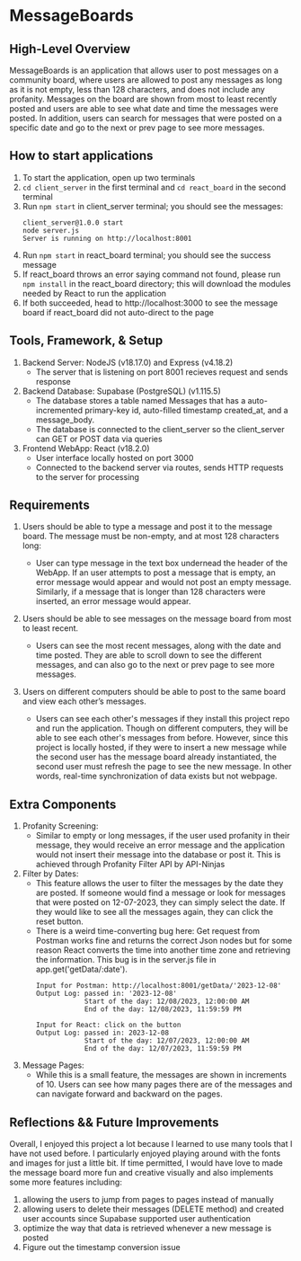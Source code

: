 # MessageBoards

## High-Level Overview
MessageBoards is an application that allows user to post messages on a community board, where users are allowed to post any messages as long as it is not empty, less than 128 characters, and does not include any profanity. Messages on the board are shown from most to least recently posted and users are able to see what date and time the messages were posted. In addition, users can search for messages that were posted on a specific date and go to the next or prev page to see more messages. 

## How to start applications
1. To start the application, open up two terminals
2. ```cd client_server``` in the first terminal and ```cd react_board``` in the second terminal
2. Run ```npm start``` in client_server terminal; you should see the messages: 
    ```
    client_server@1.0.0 start
    node server.js
    Server is running on http://localhost:8001
    ```
3. Run ```npm start``` in react_board terminal;  you should see the success message
4. If react_board throws an error saying command not found, please run ```npm install``` in the react_board directory; this will download the modules needed by React to run the application
5. If both succeeded, head to http://localhost:3000 to see the message board if react_board did not auto-direct to the page

## Tools, Framework, & Setup
1. Backend Server: NodeJS (v18.17.0) and Express (v4.18.2)
    - The server that is listening on port 8001 recieves request and sends response
2. Backend Database: Supabase (PostgreSQL) (v1.115.5)
    - The database stores a table named Messages that has a auto-incremented primary-key id, auto-filled timestamp created_at, and a message_body. 
    - The database is connected to the client_server so the client_server can GET or POST data via queries
3. Frontend WebApp: React (v18.2.0)
    - User interface locally hosted on port 3000
    - Connected to the backend server via routes, sends HTTP requests to the server for processing

## Requirements
1. Users should be able to type a message and post it to the message board. The message must be non-empty, and at most 128 characters long:
    - User can type message in the text box undernead the header of the WebApp. If an user attempts to post a message that is empty, an error message would appear and would not post an empty message. Similarly, if a message that is longer than 128 characters were inserted, an error message would appear. 

2. Users should be able to see messages on the message board from most to least recent.
    - Users can see the most recent messages, along with the date and time posted. They are able to scroll down to see the different messages, and can also go to the next or prev page to see more messages.

3. Users on different computers should be able to post to the same board and view each other’s messages.
    - Users can see each other's messages if they install this project repo and run the application. Though on different computers, they will be able to see each other's messages from before. However, since this project is locally hosted, if they were to insert a new message while the second user has the message board already instantiated, the second user must refresh the page to see the new message. In other words, real-time synchronization of data exists but not webpage. 

## Extra Components
1. Profanity Screening:
    - Similar to empty or long messages, if the user used profanity in their message, they would receive an error message and the application would not insert their message into the database or post it. This is achieved through Profanity Filter API by API-Ninjas
2. Filter by Dates:
    - This feature allows the user to filter the messages by the date they are posted. If someone would find a message or look for messages that were posted on 12-07-2023, they can simply select the date. If they would like to see all the messages again, they can click the reset button. 
    - There is a weird time-converting bug here: Get request from Postman  works fine and returns the correct Json nodes but for some reason React converts the time into another time zone and retrieving the information. This bug is in the server.js file in app.get('getData/:date').
        ```
        Input for Postman: http://localhost:8001/getData/'2023-12-08'
        Output Log: passed in: '2023-12-08'
                    Start of the day: 12/08/2023, 12:00:00 AM
                    End of the day: 12/08/2023, 11:59:59 PM
        ```
        ```
        Input for React: click on the button
        Output Log: passed in: 2023-12-08
                    Start of the day: 12/07/2023, 12:00:00 AM
                    End of the day: 12/07/2023, 11:59:59 PM
        ```
3. Message Pages:
    - While this is a small feature, the messages are shown in increments of 10. Users can see how many pages there are of the messages and can navigate forward and backward on the pages. 

## Reflections && Future Improvements
Overall, I enjoyed this project a lot because I learned to use many tools that I have not used before. I particularly enjoyed playing around with the fonts and images for just a little bit. If time permitted, I would have love to made the message board more fun and creative visually and also implements some more features including: 

1. allowing the users to jump from pages to pages instead of manually 
2. allowing users to delete their messages (DELETE method) and created user accounts since Supabase supported user authentication
3. optimize the way that data is retrieved whenever a new message is posted 
4. Figure out the timestamp conversion issue

